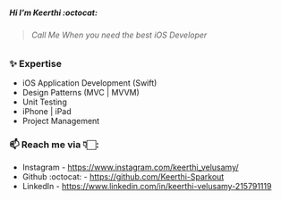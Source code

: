 ##### Hi I'm Keerthi :octocat: 

> ###### Call Me When you need the best iOS Developer  

### :sparkles: Expertise

* iOS Application Development (Swift)
* Design Patterns (MVC | MVVM)
* Unit Testing
* iPhone | iPad
* Project Management

### 📫 Reach me via 👇🏻: 

* Instagram - https://www.instagram.com/keerthi_velusamy/
* Github :octocat: - https://github.com/Keerthi-Sparkout
* LinkedIn - https://www.linkedin.com/in/keerthi-velusamy-215791119
